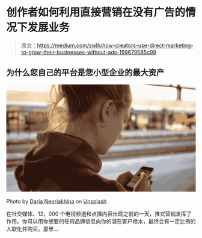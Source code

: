 # 创作者如何利用直接营销在没有广告的情况下发展业务

> 原文：<https://medium.com/swlh/how-creators-use-direct-marketing-to-grow-their-businesses-without-ads-159679585c99>

## 为什么您自己的平台是您小型企业的最大资产

![](img/45fe24742306feea7fbb5ff6bfd3e39b.png)

Photo by [Daria Nepriakhina](https://unsplash.com/@epicantus?utm_source=medium&utm_medium=referral) on [Unsplash](https://unsplash.com?utm_source=medium&utm_medium=referral)

在社交媒体、12，000 个电视频道和点播内容出现之前的一天，推式营销发挥了作用。你可以用你想要的任何品牌信息向你的潜在客户喷水，最终会有一定比例的人软化并购买。那里…